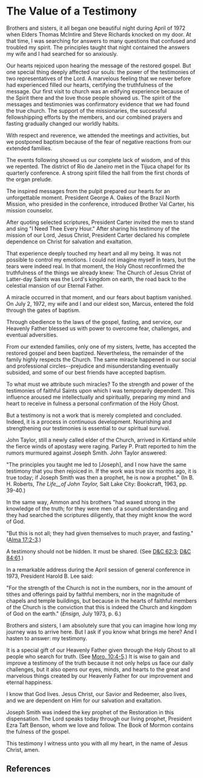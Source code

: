 # The Value of a Testimony

Brothers and sisters, it all began one beautiful night during April of 1972
when Elders Thomas McIntire and Steve Richards knocked on my door. At that
time, I was searching for answers to many questions that confused and troubled
my spirit. The principles taught that night contained the answers my wife and
I had searched for so anxiously.

Our hearts rejoiced upon hearing the message of the restored gospel. But one
special thing deeply affected our souls: the power of the testimonies of two
representatives of the Lord. A marvelous feeling that we never before had
experienced filled our hearts, certifying the truthfulness of the message. Our
first visit to church was an edifying experience because of the Spirit there
and the love those people showed us. The spirit of the messages and
testimonies was confirmatory evidence that we had found the true church. The
support of the missionaries, the successful fellowshipping efforts by the
members, and our combined prayers and fasting gradually changed our worldly
habits.

With respect and reverence, we attended the meetings and activities, but we
postponed baptism because of the fear of negative reactions from our extended
families.

The events following showed us our complete lack of wisdom, and of this we
repented. The district of Rio de Janeiro met in the Tijuca chapel for its
quarterly conference. A strong spirit filled the hall from the first chords of
the organ prelude.

The inspired messages from the pulpit prepared our hearts for an unforgettable
moment. President George A. Oakes of the Brazil North Mission, who presided in
the conference, introduced Brother Val Carter, his mission counselor.

After quoting selected scriptures, President Carter invited the men to stand
and sing "I Need Thee Every Hour." After sharing his testimony of the mission
of our Lord, Jesus Christ, President Carter declared his complete dependence
on Christ for salvation and exaltation.

That experience deeply touched my heart and all my being. It was not possible
to control my emotions. I could not imagine myself in tears, but the tears
were indeed real. In that moment, the Holy Ghost reconfirmed the truthfulness
of the things we already knew: The Church of Jesus Christ of Latter-day Saints
was the Lord's kingdom on earth, the road back to the celestial mansion of our
Eternal Father.

A miracle occurred in that moment, and our fears about baptism vanished. On
July 2, 1972, my wife and I and our eldest son, Marcus, entered the fold
through the gates of baptism.

Through obedience to the laws of the gospel, fasting, and service, our
Heavenly Father blessed us with power to overcome fear, challenges, and
eventual adversities.

From our extended families, only one of my sisters, Ivette, has accepted the
restored gospel and been baptized. Nevertheless, the remainder of the family
highly respects the Church. The same miracle happened in our social and
professional circles--prejudice and misunderstanding eventually subsided, and
some of our best friends have accepted baptism.

To what must we attribute such miracles? To the strength and power of the
testimonies of faithful Saints upon which I was temporarily dependent. This
influence aroused me intellectually and spiritually, preparing my mind and
heart to receive in fulness a personal confirmation of the Holy Ghost.

But a testimony is not a work that is merely completed and concluded. Indeed,
it is a process in continuous development. Nourishing and strengthening our
testimonies is essential to our spiritual survival.

John Taylor, still a newly called elder of the Church, arrived in Kirtland
while the fierce winds of apostasy were raging. Parley P. Pratt reported to
him the rumors murmured against Joseph Smith. John Taylor answered:

"The principles you taught me led to [Joseph], and I now have the same
testimony that you then rejoiced in. If the work was true six months ago, it
is true today; if Joseph Smith was then a prophet, he is now a prophet." (In
B. H. Roberts, _The Life__of John Taylor,_ Salt Lake City: Bookcraft, 1963,
pp. 39-40.)

In the same way, Ammon and his brothers "had waxed strong in the knowledge of
the truth; for they were men of a sound understanding and they had searched
the scriptures diligently, that they might know the word of God.

"But this is not all; they had given themselves to much prayer, and fasting."
([Alma 17:2-3](/scriptures/bofm/alma/17.2-3?lang=eng#1).)

A testimony should not be hidden. It must be shared. (See [D&amp;C
62:3](/scriptures/dc-testament/dc/62.3?lang=eng#2); [D&amp;C
84:61](/scriptures/dc-testament/dc/84.61?lang=eng#60).)

In a remarkable address during the April session of general conference in
1973, President Harold B. Lee said:

"For the strength of the Church is not in the numbers, nor in the amount of
tithes and offerings paid by faithful members, nor in the magnitude of chapels
and temple buildings, but because in the hearts of faithful members of the
Church is the conviction that this is indeed the Church and kingdom of God on
the earth." (_Ensign,_ July 1973, p. 6.)

Brothers and sisters, I am absolutely sure that you can imagine how long my
journey was to arrive here. But I ask if you know what brings me here? And I
hasten to answer: my testimony.

It is a special gift of our Heavenly Father given through the Holy Ghost to
all people who search for truth. (See [Moro.
10:4-5](/scriptures/bofm/moro/10.4-5?lang=eng#3).) It is wise to gain and
improve a testimony of the truth because it not only helps us face our daily
challenges, but it also opens our eyes, minds, and hearts to the great and
marvelous things created by our Heavenly Father for our improvement and
eternal happiness.

I know that God lives. Jesus Christ, our Savior and Redeemer, also lives, and
we are dependent on Him for our salvation and exaltation.

Joseph Smith was indeed the key prophet of the Restoration in this
dispensation. The Lord speaks today through our living prophet, President Ezra
Taft Benson, whom we love and follow. The Book of Mormon contains the fulness
of the gospel.

This testimony I witness unto you with all my heart, in the name of Jesus
Christ, amen.

## References

